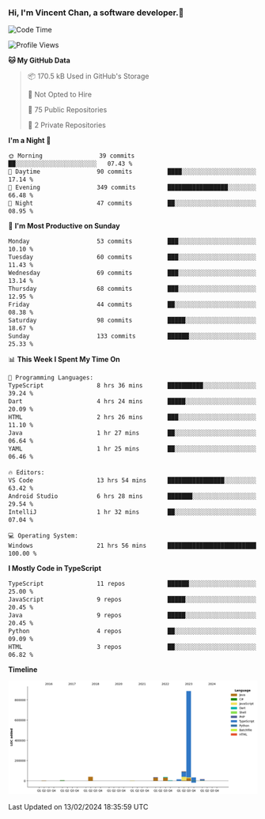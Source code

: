 ### Hi, I'm Vincent Chan, a software developer.👋

<!--
**hkvincent/hkvincent** is a ✨ _special_ ✨ repository because its `README.md` (this file) appears on your GitHub profile.

Here are some ideas to get you started:

- 🔭 I’m currently working on ...
- 🌱 I’m currently learning ...
- 👯 I’m looking to collaborate on ...
- 🤔 I’m looking for help with ...
- 💬 Ask me about ...
- 📫 How to reach me: ...
- 😄 Pronouns: ...
- ⚡ Fun fact: ...
-->
<!--START_SECTION:waka-->
![Code Time](http://img.shields.io/badge/Code%20Time-802%20hrs%2057%20mins-blue)

![Profile Views](http://img.shields.io/badge/Profile%20Views-0-blue)

**🐱 My GitHub Data** 

> 📦 170.5 kB Used in GitHub's Storage 
 > 
> 🚫 Not Opted to Hire
 > 
> 📜 75 Public Repositories 
 > 
> 🔑 2 Private Repositories 
 > 
**I'm a Night 🦉** 

```text
🌞 Morning                39 commits          ██░░░░░░░░░░░░░░░░░░░░░░░   07.43 % 
🌆 Daytime                90 commits          ████░░░░░░░░░░░░░░░░░░░░░   17.14 % 
🌃 Evening                349 commits         █████████████████░░░░░░░░   66.48 % 
🌙 Night                  47 commits          ██░░░░░░░░░░░░░░░░░░░░░░░   08.95 % 
```
📅 **I'm Most Productive on Sunday** 

```text
Monday                   53 commits          ███░░░░░░░░░░░░░░░░░░░░░░   10.10 % 
Tuesday                  60 commits          ███░░░░░░░░░░░░░░░░░░░░░░   11.43 % 
Wednesday                69 commits          ███░░░░░░░░░░░░░░░░░░░░░░   13.14 % 
Thursday                 68 commits          ███░░░░░░░░░░░░░░░░░░░░░░   12.95 % 
Friday                   44 commits          ██░░░░░░░░░░░░░░░░░░░░░░░   08.38 % 
Saturday                 98 commits          █████░░░░░░░░░░░░░░░░░░░░   18.67 % 
Sunday                   133 commits         ██████░░░░░░░░░░░░░░░░░░░   25.33 % 
```


📊 **This Week I Spent My Time On** 

```text
💬 Programming Languages: 
TypeScript               8 hrs 36 mins       ██████████░░░░░░░░░░░░░░░   39.24 % 
Dart                     4 hrs 24 mins       █████░░░░░░░░░░░░░░░░░░░░   20.09 % 
HTML                     2 hrs 26 mins       ███░░░░░░░░░░░░░░░░░░░░░░   11.10 % 
Java                     1 hr 27 mins        ██░░░░░░░░░░░░░░░░░░░░░░░   06.64 % 
YAML                     1 hr 25 mins        ██░░░░░░░░░░░░░░░░░░░░░░░   06.46 % 

🔥 Editors: 
VS Code                  13 hrs 54 mins      ████████████████░░░░░░░░░   63.42 % 
Android Studio           6 hrs 28 mins       ███████░░░░░░░░░░░░░░░░░░   29.54 % 
IntelliJ                 1 hr 32 mins        ██░░░░░░░░░░░░░░░░░░░░░░░   07.04 % 

💻 Operating System: 
Windows                  21 hrs 56 mins      █████████████████████████   100.00 % 
```

**I Mostly Code in TypeScript** 

```text
TypeScript               11 repos            ██████░░░░░░░░░░░░░░░░░░░   25.00 % 
JavaScript               9 repos             █████░░░░░░░░░░░░░░░░░░░░   20.45 % 
Java                     9 repos             █████░░░░░░░░░░░░░░░░░░░░   20.45 % 
Python                   4 repos             ██░░░░░░░░░░░░░░░░░░░░░░░   09.09 % 
HTML                     3 repos             ██░░░░░░░░░░░░░░░░░░░░░░░   06.82 % 
```



**Timeline**

![Lines of Code chart](https://raw.githubusercontent.com/hkvincent/hkvincent/main/assets/bar_graph.png)


 Last Updated on 13/02/2024 18:35:59 UTC
<!--END_SECTION:waka-->
